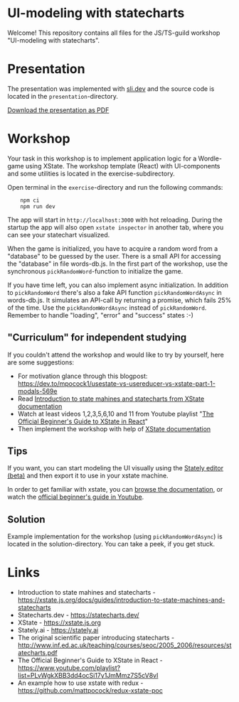 # UI-modeling with statecharts

Welcome! This repository contains all files for the JS/TS-guild workshop "UI-modeling with statecharts".

# Presentation

The presentation was implemented with [sli.dev](https://sli.dev) and the source code is located in the `presentation`-directory.

[Download the presentation as PDF](https://github.com/KnowitJSTSGuild/ui-modeling-with-statecharts/blob/main/presentation/slides-export.pdf)

# Workshop
Your task in this workshop is to implement application logic for a Wordle-game using XState. The workshop template (React) with UI-components and some
utilities is located in the exercise-subdirectory.

Open terminal in the `exercise`-directory and run the following commands:
```
    npm ci
    npm run dev
```

The app will start in `http://localhost:3000` with hot reloading. During the startup the app will also open `xstate inspector` in another tab, where you can see your statechart visualized.

When the game is initialized, you have to acquire a random word from a "database" to be guessed by the user. There is a small API for accessing the "database" in file words-db.js. In the first part of the workshop, use the synchronous `pickRandomWord`-function to initialize the game. 

If you have time left, you can also implement async initialization. In addition to `pickRandomWord` there's also a fake API function `pickRandomWordAsync` in words-db.js. It simulates an API-call by returning a promise, which fails 25% of the time. Use the `pickRandomWordAsync` instead of `pickRandomWord`. Remember to handle "loading", "error" and "success" states :-)

## "Curriculum" for independent studying

If you couldn't attend the workshop and would like to try by yourself, here are some suggestions:

- For motivation glance through this blogpost: https://dev.to/mpocock1/usestate-vs-usereducer-vs-xstate-part-1-modals-569e
- Read [Introduction to state mahines and statecharts from XState documentation](https://xstate.js.org/docs/guides/introduction-to-state-machines-and-statecharts)
- Watch at least videos 1,2,3,5,6,10 and 11 from Youtube playlist "[The Official Beginner's Guide to XState in React](https://www.youtube.com/playlist?list=PLvWgkXBB3dd4ocSi17y1JmMmz7S5cV8vI)"
- Then implement the workshop with help of [XState documentation](https://xstate.js.org/docs)

## Tips

If you want, you can start modeling the UI visually using the [Stately editor (beta)](https://stately.ai/registry/new?source=landing-page) and then export it to use in your xstate machine.

In order to get familiar with xstate, you can [browse the documentation](https://xstate.js.org/docs/), or watch the [official beginner's guide in Youtube](https://www.youtube.com/playlist?list=PLvWgkXBB3dd4ocSi17y1JmMmz7S5cV8vI).

## Solution
Example implementation for the workshop (using `pickRandomWordAsync`) is located in the solution-directory. You can take a peek, if you get stuck. 

# Links
- Introduction to state mahines and statecharts - https://xstate.js.org/docs/guides/introduction-to-state-machines-and-statecharts
- Statecharts.dev - https://statecharts.dev/
- XState - https://xstate.js.org
- Stately.ai - https://stately.ai
- The original scientific paper introducing statecharts -  http://www.inf.ed.ac.uk/teaching/courses/seoc/2005_2006/resources/statecharts.pdf
- The Official Beginner's Guide to XState in React - https://www.youtube.com/playlist?list=PLvWgkXBB3dd4ocSi17y1JmMmz7S5cV8vI
- An example how to use xstate with redux - https://github.com/mattpocock/redux-xstate-poc
